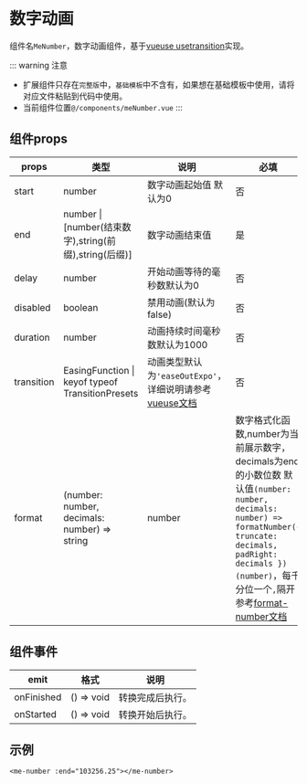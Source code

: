 # 数字动画

组件名`MeNumber`，数字动画组件，基于[vueuse usetransition](https://vueuse.org/core/usetransition/#usetransition)实现。

::: warning 注意
- 扩展组件只存在`完整版`中，`基础模板`中不含有，如果想在基础模板中使用，请将对应文件粘贴到代码中使用。
- 当前组件位置`@/components/meNumber.vue`
:::

## 组件props

| props      | 类型 |说明|必填|
| ----------- | ----------- | ----------- | ----------- |
| start      | number | 数字动画起始值 默认为0|否|
| end      | number \| [number(结束数字),string(前缀),string(后缀)] | 数字动画结束值 |是|
| delay    | number | 开始动画等待的毫秒数默认为0 |否|
| disabled | boolean | 禁用动画(默认为false) |否|
| duration | number | 动画持续时间毫秒数默认为1000 | 否|
| transition|  EasingFunction \| keyof typeof TransitionPresets  | 动画类型默认为`'easeOutExpo'`，详细说明请参考[vueuse文档](https://vueuse.org/core/usetransition/#type-declarations) | 否 |
|format| (number: number, decimals: number) => string | number |数字格式化函数,number为当前展示数字，decimals为end的小数位数 默认值`(number: number, decimals: number) => formatNumber({ truncate: decimals, padRight: decimals })(number)`，每千分位一个`,`隔开  参考[format-number文档](https://www.npmjs.com/package/format-number)|否|

## 组件事件

| emit      | 格式 |说明|
| ----------- | ----------- | ----------- |
| onFinished | () => void | 转换完成后执行。|
| onStarted | () => void | 转换开始后执行。|

## 示例

```vue
<me-number :end="103256.25"></me-number>
```